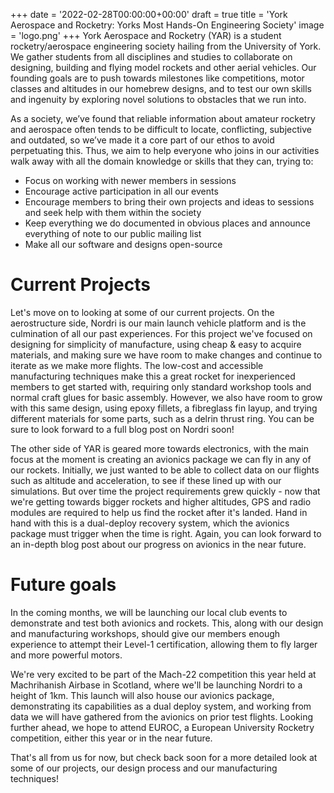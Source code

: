 +++
date = '2022-02-28T00:00:00+00:00'
draft = true
title = 'York Aerospace and Rocketry: Yorks Most Hands-On Engineering Society'
image = 'logo.png'
+++
York Aerospace and Rocketry (YAR) is a student rocketry/aerospace engineering society hailing from the University of York. We gather students from all disciplines and studies to collaborate on designing, building and flying model rockets and other aerial vehicles. Our founding goals are to push towards milestones like competitions, motor classes and altitudes in our homebrew designs, and to test our own skills and ingenuity by exploring novel solutions to obstacles that we run into.

As a society, we’ve found that reliable information about amateur rocketry and aerospace often tends to be difficult to locate, conflicting, subjective and outdated, so we’ve made it a core part of our ethos to avoid perpetuating this. Thus, we aim to help everyone who joins in our activities walk away with all the domain knowledge or skills that they can, trying to:

- Focus on working with newer members in sessions
- Encourage active participation in all our events
- Encourage members to bring their own projects and ideas to sessions and seek help with them within the society
- Keep everything we do documented in obvious places and announce everything of note to our public mailing list
- Make all our software and designs open-source

# Current Projects

Let's move on to looking at some of our current projects. On the aerostructure side, Nordri is our main launch vehicle platform and is the culmination of all our past experiences. For this project we've focused on designing for simplicity of manufacture, using cheap & easy to acquire materials, and making sure we have room to make changes and continue to iterate as we make more flights. The low-cost and accessible manufacturing techniques make this a great rocket for inexperienced members to get started with, requiring only standard workshop tools and normal craft glues for basic assembly. However, we also have room to grow with this same design, using epoxy fillets, a fibreglass fin layup, and trying different materials for some parts, such as a delrin thrust ring. You can be sure to look forward to a full blog post on Nordri soon!

The other side of YAR is geared more towards electronics, with the main focus at the moment is creating an avionics package we can fly in any of our rockets. Initially, we just wanted to be able to collect data on our flights such as altitude and acceleration, to see if these lined up with our simulations. But over time the project requirements grew quickly - now that we're getting towards bigger rockets and higher altitudes, GPS and radio modules are required to help us find the rocket after it's landed. Hand in hand with this is a dual-deploy recovery system, which the avionics package must trigger when the time is right. Again, you can look forward to an in-depth blog post about our progress on avionics in the near future.
# Future goals

In the coming months, we will be launching our local club events to demonstrate and test both avionics and rockets. This, along with our design and manufacturing workshops, should give our members enough experience to attempt their Level-1 certification, allowing them to fly larger and more powerful motors.

We're very excited to be part of the Mach-22 competition this year held at Machrihanish Airbase in Scotland, where we'll be launching Nordri to a height of 1km. This launch will also house our avionics package, demonstrating its capabilities as a dual deploy system, and working from data we will have gathered from the avionics on prior test flights. Looking further ahead, we hope to attend EUROC, a European University Rocketry competition, either this year or in the near future.

That's all from us for now, but check back soon for a more detailed look at some of our projects, our design process and our manufacturing techniques!
